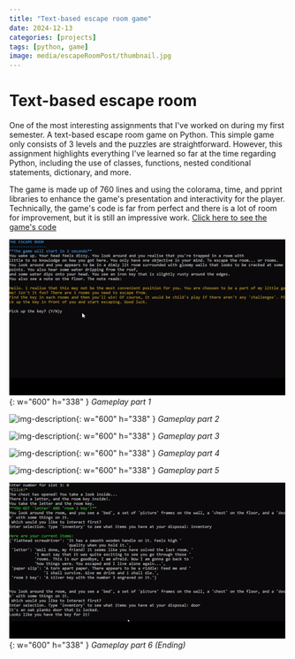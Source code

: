 ```yaml
---
title: "Text-based escape room game"
date: 2024-12-13
categories: [projects]
tags: [python, game]
image: media/escapeRoomPost/thumbnail.jpg
---
```


# Text-based escape room

One of the most interesting assignments that I've worked on during my first semester. A text-based escape room game on Python. This simple game only consists of 3 levels and the puzzles are straightforward. However, this assignment highlights everything I've learned so far at the time regarding Python, including the use of classes, functions, nested conditional statements, dictionary, and more.

The game is made up of 760 lines and using the colorama, time, and pprint libraries to enhance the game's presentation and interactivity for the player. Technically, the game's code is far from perfect and there is a lot of room for improvement, but it is still an impressive work. [Click here to see the game's code](https://github.com/kmuzaki/escapeRoomGame/blob/main/escapeRoom.py)

![img-description](/media/escapeRoomPost/pt1.gif){: w="600" h="338" }
_Gameplay part 1_

![img-description](/media/escapeRoomPost/pt2.gif){: w="600" h="338" }
_Gameplay part 2_

![img-description](/media/escapeRoomPost/pt3.gif){: w="600" h="338" }
_Gameplay part 3_

![img-description](/media/escapeRoomPost/pt4.gif){: w="600" h="338" }
_Gameplay part 4_

![img-description](/media/escapeRoomPost/pt5.gif){: w="600" h="338" }
_Gameplay part 5_

![img-description](/media/escapeRoomPost/pt6End.gif){: w="600" h="338" }
_Gameplay part 6 (Ending)_

